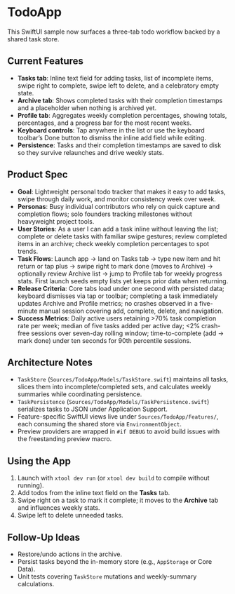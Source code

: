 # TodoApp

This SwiftUI sample now surfaces a three-tab todo workflow backed by a shared task store.

## Current Features
- **Tasks tab**: Inline text field for adding tasks, list of incomplete items, swipe right to complete, swipe left to delete, and a celebratory empty state.
- **Archive tab**: Shows completed tasks with their completion timestamps and a placeholder when nothing is archived yet.
- **Profile tab**: Aggregates weekly completion percentages, showing totals, percentages, and a progress bar for the most recent weeks.
- **Keyboard controls**: Tap anywhere in the list or use the keyboard toolbar’s Done button to dismiss the inline add field while editing.
- **Persistence**: Tasks and their completion timestamps are saved to disk so they survive relaunches and drive weekly stats.

## Product Spec
- **Goal**: Lightweight personal todo tracker that makes it easy to add tasks, swipe through daily work, and monitor consistency week over week.
- **Personas**: Busy individual contributors who rely on quick capture and completion flows; solo founders tracking milestones without heavyweight project tools.
- **User Stories**: As a user I can add a task inline without leaving the list; complete or delete tasks with familiar swipe gestures; review completed items in an archive; check weekly completion percentages to spot trends.
- **Task Flows**: Launch app → land on Tasks tab → type new item and hit return or tap plus → swipe right to mark done (moves to Archive) → optionally review Archive list → jump to Profile tab for weekly progress stats. First launch seeds empty lists yet keeps prior data when returning.
- **Release Criteria**: Core tabs load under one second with persisted data; keyboard dismisses via tap or toolbar; completing a task immediately updates Archive and Profile metrics; no crashes observed in a five-minute manual session covering add, complete, delete, and navigation.
- **Success Metrics**: Daily active users retaining >70% task completion rate per week; median of five tasks added per active day; <2% crash-free sessions over seven-day rolling window; time-to-complete (add → mark done) under ten seconds for 90th percentile sessions.

## Architecture Notes
- `TaskStore` (`Sources/TodoApp/Models/TaskStore.swift`) maintains all tasks, slices them into incomplete/completed sets, and calculates weekly summaries while coordinating persistence.
- `TaskPersistence` (`Sources/TodoApp/Models/TaskPersistence.swift`) serializes tasks to JSON under Application Support.
- Feature-specific SwiftUI views live under `Sources/TodoApp/Features/`, each consuming the shared store via `EnvironmentObject`.
- Preview providers are wrapped in `#if DEBUG` to avoid build issues with the freestanding preview macro.

## Using the App
1. Launch with `xtool dev run` (or `xtool dev build` to compile without running).
2. Add todos from the inline text field on the **Tasks** tab.
3. Swipe right on a task to mark it complete; it moves to the **Archive** tab and influences weekly stats.
4. Swipe left to delete unneeded tasks.

## Follow-Up Ideas
- Restore/undo actions in the archive.
- Persist tasks beyond the in-memory store (e.g., `AppStorage` or Core Data).
- Unit tests covering `TaskStore` mutations and weekly-summary calculations.
